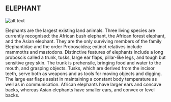 ## ELEPHANT

![alt text](https://upload.wikimedia.org/wikipedia/commons/thumb/3/37/African_Bush_Elephant.jpg/330px-African_Bush_Elephant.jpg)

Elephants are the largest existing land animals. Three living species are currently recognised: the African bush elephant, the African forest elephant, and the Asian elephant. They are the only surviving members of the family Elephantidae and the order Proboscidea; extinct relatives include mammoths and mastodons. Distinctive features of elephants include a long proboscis called a trunk, tusks, large ear flaps, pillar-like legs, and tough but sensitive grey skin. The trunk is prehensile, bringing food and water to the mouth, and grasping objects. Tusks, which are derived from the incisor teeth, serve both as weapons and as tools for moving objects and digging. The large ear flaps assist in maintaining a constant body temperature as well as in communication. African elephants have larger ears and concave backs, whereas Asian elephants have smaller ears, and convex or level backs.
